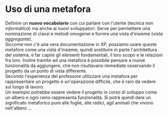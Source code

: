 # Uso di una metafora

Definire un __nuovo vocabolario__ con cui parlare con l'utente (tecnica _non informatica_) ma anche ai nuovi sviluppatori.
Serve per permettere una nominazione di classi e metodi omogenei e fornire una vista d'insieme (_vista aggregante_). \
Siccome non c'è una vera documentazione in XP, possiamo usare queste metafore come una vista d'insieme, quindi sostituire in parte l'architettura del sistema, e far capire gli elementi fondamentali, il loro scopo e le relazioni fra loro.
Inoltre tramite ad una metafora è possibile pensare a nuove funzionalità da aggiungere, che non risultavano immediate osservando il progetto da un punto di vista differente.   
Secondo l'esperienza del professore utilizzare una metafora per rappresentare un progetto è un'operazione difficile, che è raro da vedere sul luogo di lavoro. \
Un esempio potrebbe essere vedere il progetto in corso di sviluppo come un albero e ogni ramo rappresenta funzionalità. Si potrà quindi dare un significato metaforico pure alle foglie, alle radici, agli animali che vivono nell'albero ...